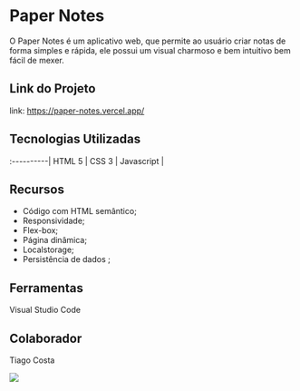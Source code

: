 # Paper Notes
O Paper Notes é um aplicativo web, que permite ao usuário criar notas de forma simples e rápida, ele possui um visual charmoso e bem intuitivo bem fácil de mexer.


## Link do Projeto
link: https://paper-notes.vercel.app/


## Tecnologias Utilizadas 
:----------|
HTML 5     |
CSS 3      |
Javascript |


## Recursos
- Código com HTML semântico;
- Responsividade;
- Flex-box;
- Página dinâmica;
- Localstorage;
- Persistência de dados ;


## Ferramentas
Visual Studio Code


## Colaborador
Tiago Costa



![](https://i.postimg.cc/Gt2fVMKY/1.png)
